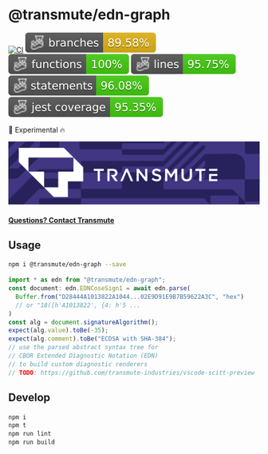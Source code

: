 # @transmute/edn-graph

[![CI](https://github.com/transmute-industries/edn-graph/actions/workflows/ci.yml/badge.svg)](https://github.com/transmute-industries/edn-graph/actions/workflows/ci.yml)
![Branches](./badges/coverage-branches.svg)
![Functions](./badges/coverage-functions.svg)
![Lines](./badges/coverage-lines.svg)
![Statements](./badges/coverage-statements.svg)
![Jest coverage](./badges/coverage-jest%20coverage.svg)

<!-- [![NPM](https://nodei.co/npm/@transmute/edn-graph.png?mini=true)](https://npmjs.org/package/@transmute/edn-graph) -->

🚧 Experimental 🔥

<img src="./transmute-banner.png" />

#### [Questions? Contact Transmute](https://transmute.typeform.com/to/RshfIw?typeform-source=edn-graph)

## Usage

```bash
npm i @transmute/edn-graph --save
```

```ts
import * as edn from "@transmute/edn-graph";
const document: edn.EDNCoseSign1 = await edn.parse(
  Buffer.from("D28444A1013822A1044...02E9D91E9B7B59622A3C", "hex")
  // or "18([h'A1013822', {4: h'5 ...
)
const alg = document.signatureAlgorithm();
expect(alg.value).toBe(-35);
expect(alg.comment).toBe("ECDSA with SHA-384");
// use the parsed abstract syntax tree for
// CBOR Extended Diagnostic Notation (EDN)
// to build custom diagnostic renderers
// TODO: https://github.com/transmute-industries/vscode-scitt-preview
```

## Develop

```bash
npm i
npm t
npm run lint
npm run build
```
